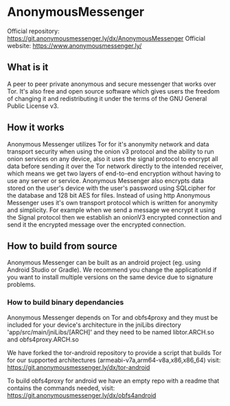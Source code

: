 # AnonymousMessenger
Official repository:    https://git.anonymousmessenger.ly/dx/AnonymousMessenger
Official website:       https://www.anonymousmessenger.ly/

## What is it
A peer to peer private anonymous and secure messenger that works over Tor. It's also free and open source software which gives users the freedom of changing it and redistributing it under the terms of the GNU General Public License v3.

## How it works
Anonymous Messenger utilizes Tor for it's anonymity network and data transport security when using the onion v3 protocol and the ability to run onion services on any device, also it uses the signal protocol to encrypt all data before sending it over the Tor network directly to the intended receiver, which means we get two layers of end-to-end encryption without having to use any server or service.
Anonymous Messenger also encrypts data stored on the user's device with the user's password using SQLcipher for the database and 128 bit AES for files.
Instead of using http Anonymous Messenger uses it's own transport protocol which is written for anonymity and simplicity.
For example when we send a message we encrypt it using the Signal protocol then we establish an onionV3 encrypted connection and send it the encrypted message over the encrypted connection.

## How to build from source
Anonymous Messenger can be built as an android project (eg. using Android Studio or Gradle).
We recommend you change the applicationId if you want to install multiple versions on the same device due to signature problems.

### How to build binary dependancies
Anonymous Messenger depends on Tor and obfs4proxy and they must be included for your device's architecture in the jniLibs directory 'app/src/main/jniLibs/[ARCH]' and they need to be named libtor.ARCH.so and obfs4proxy.ARCH.so

We have forked the tor-android repository to provide a script that builds Tor for our supported architectures (armeabi-v7a,arm64-v8a,x86,x86_64) visit: https://git.anonymousmessenger.ly/dx/tor-android

To build obfs4proxy for android we have an empty repo with a readme that contains the commands needed, visit: https://git.anonymousmessenger.ly/dx/obfs4android
